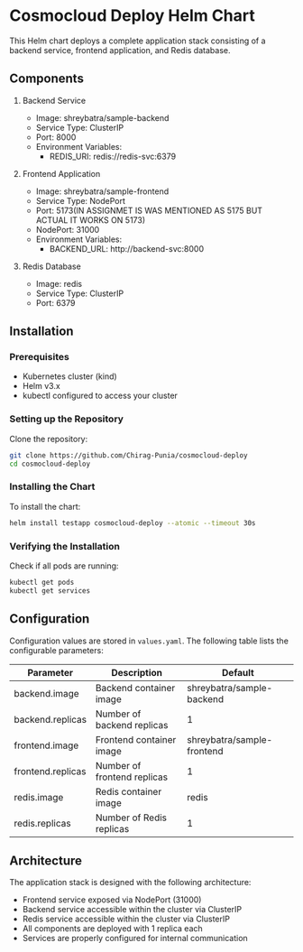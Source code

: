 # Cosmocloud Deploy Helm Chart

This Helm chart deploys a complete application stack consisting of a backend service, frontend application, and Redis database.

## Components

1. Backend Service
   - Image: shreybatra/sample-backend
   - Service Type: ClusterIP
   - Port: 8000
   - Environment Variables:
     - REDIS_URI: redis://redis-svc:6379

2. Frontend Application
   - Image: shreybatra/sample-frontend
   - Service Type: NodePort
   - Port: 5173(IN ASSIGNMET IS WAS MENTIONED AS 5175 BUT ACTUAL IT WORKS ON 5173)
   - NodePort: 31000
   - Environment Variables:
     - BACKEND_URL: http://backend-svc:8000

3. Redis Database
   - Image: redis
   - Service Type: ClusterIP
   - Port: 6379


## Installation

### Prerequisites
- Kubernetes cluster (kind)
- Helm v3.x
- kubectl configured to access your cluster

### Setting up the Repository
 Clone the repository:
```bash
git clone https://github.com/Chirag-Punia/cosmocloud-deploy
cd cosmocloud-deploy
```

### Installing the Chart
To install the chart:

```bash
helm install testapp cosmocloud-deploy --atomic --timeout 30s
```

### Verifying the Installation
Check if all pods are running:
```bash
kubectl get pods
kubectl get services
```

## Configuration

Configuration values are stored in `values.yaml`. The following table lists the configurable parameters:

| Parameter | Description | Default |
|-----------|-------------|---------|
| backend.image | Backend container image | shreybatra/sample-backend |
| backend.replicas | Number of backend replicas | 1 |
| frontend.image | Frontend container image | shreybatra/sample-frontend |
| frontend.replicas | Number of frontend replicas | 1 |
| redis.image | Redis container image | redis |
| redis.replicas | Number of Redis replicas | 1 |

## Architecture

The application stack is designed with the following architecture:

- Frontend service exposed via NodePort (31000)
- Backend service accessible within the cluster via ClusterIP
- Redis service accessible within the cluster via ClusterIP
- All components are deployed with 1 replica each
- Services are properly configured for internal communication